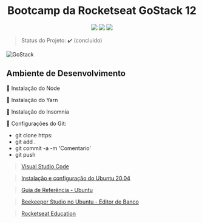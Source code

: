 <h1 align="center">Bootcamp da Rocketseat GoStack 12</h1>

<p align="center">
    <img src="https://img.shields.io/static/v1?label=&message=node.JS&color=green&style=for-the-badge&logo=NODEJS"/>
    <img src="https://img.shields.io/static/v1?label=&message=react.JS&color=blue&style=for-the-badge&logo=REACTJS"/>
  <img src="https://img.shields.io/static/v1?label=&message=REACT_NATIVE&color=purple&style=for-the-badge&logo=REACT_NATIVE"/>
</p>

> Status do Projeto: :heavy_check_mark: (concluido)

![GoStack](https://user-images.githubusercontent.com/54650669/110630230-dfc72000-8183-11eb-9808-b758d181d6a6.png)

## Ambiente de Desenvolvimento

:construction: Instalação do Node

:construction: Instalação do Yarn

:construction: Instalação do Insomnia

:construction: Configurações do Git:
- git clone https:
- git add .
- git commit -a -m 'Comentario'
- git push

> <a href="https://www.notion.so/Visual-Studio-Code-e0d3c48eebdd4df586c4ba8c12cf5a7a" target="_blank">Visual Studio Code</a>

> <a href="https://www.notion.so/Ubuntu-20-04-a61bc0eaa4764dec88e55b1f871abbe1" target="_blank">Instalação e configuração do Ubuntu 20.04</a>

> <a href="http://docente.ifsc.edu.br/mello/livros/editor-VI-tutoriais/vim-ref.html" target="_blank">Guia de Referência - Ubuntu</a>

> <a href="https://sempreupdate.com.br/como-instalar-o-beekeeper-studio-no-ubuntu-linux-mint-fedora-debian-centos-e-opensuse/" target="_blank">Beekeeper Studio no Ubuntu - Editor de Banco</a>

> <a href="https://github.com/rocketseat-education" target="_blank">Rocketseat Education</a>



